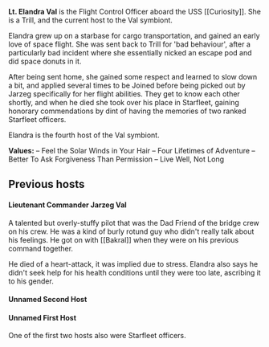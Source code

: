 **Lt. Elandra Val** is the Flight Control Officer aboard the USS [[Curiosity]]. She is a Trill, and the current host to the Val symbiont.

Elandra grew up on a starbase for cargo transportation, and gained an early love of space flight. She was sent back to Trill for 'bad behaviour', after a particularly bad incident where she essentially nicked an escape pod and did space donuts in it.

After being sent home, she gained some respect and learned to slow down a bit, and applied several times to be Joined before being picked out by Jarzeg specifically for her flight abilities. They get to know each other shortly, and when he died she took over his place in Starfleet, gaining honorary commendations by dint of having the memories of two ranked Starfleet officers.  

Elandra is the fourth host of the Val symbiont.

**Values:**
– Feel the Solar Winds in Your Hair
– Four Lifetimes of Adventure
– Better To Ask Forgiveness Than Permission
– Live Well, Not Long

## Previous hosts

#### Lieutenant Commander Jarzeg Val

A talented but overly-stuffy pilot that was the Dad Friend of the bridge crew on his crew. He was a kind of burly rotund guy who didn't really talk about his feelings. He got on with [[Bakral]] when they were on his previous command together.

He died of a heart-attack, it was implied due to stress. Elandra also says he didn't seek help for his health conditions until they were too late, ascribing it to his gender.

#### Unnamed Second Host

#### Unnamed First Host

One of the first two hosts also were Starfleet officers.
